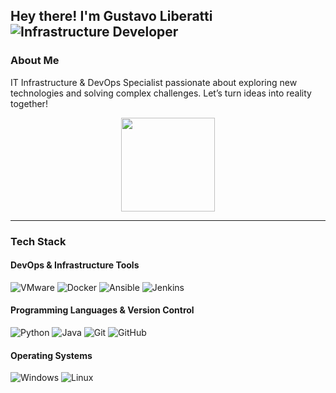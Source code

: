 <h2> Hey there! I'm Gustavo Liberatti <img alt="Infrastructure Developer" src="https://img.shields.io/badge/infrastructure-developer-blue"/></h2>

### About Me

  IT Infrastructure & DevOps Specialist passionate about exploring new technologies and solving complex challenges.
  Let’s turn ideas into reality together!

<div align="center">
  <a href="https://github.com/liberatti">
    <img height="150em" src="https://github-readme-stats.vercel.app/api/top-langs/?username=liberatti&layout=compact&langs_count=10&theme=dracula"/>
  </a>
</div>

---

### Tech Stack

#### DevOps & Infrastructure Tools
  ![VMware](https://img.shields.io/badge/VMware-55B9E1?style=flat&logo=vmware)
  ![Docker](https://img.shields.io/badge/Docker-2496ED?style=flat&logo=docker)
  ![Ansible](https://img.shields.io/badge/Ansible-EE0000?style=flat&logo=ansible)
  ![Jenkins](https://img.shields.io/badge/Jenkins-D24939?style=flat&logo=jenkins)

#### Programming Languages & Version Control
  ![Python](https://img.shields.io/badge/-Python-05122A?style=flat&logo=python)
  ![Java](https://img.shields.io/badge/-Java-05122A?style=flat&logo=java&logoColor=FFA518)
  ![Git](https://img.shields.io/badge/-Git-05122A?style=flat&logo=git)
  ![GitHub](https://img.shields.io/badge/-GitHub-05122A?style=flat&logo=github)

#### Operating Systems
  ![Windows](https://img.shields.io/badge/Windows-0078D4?style=flat&logo=windows)
  ![Linux](https://img.shields.io/badge/Linux-000000?style=flat&logo=linux)
